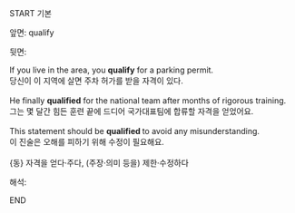 START
기본

앞면:
qualify


뒷면:
<div>If you live in the area, you <b>qualify</b> for a parking permit. </div><div>당신이 이 지역에 살면 주차 허가를 받을 자격이 있다.</div><div><br></div><div>He finally <b>qualified</b> for the national team after months of rigorous training. </div><div>그는 몇 달간 힘든 훈련 끝에 드디어 국가대표팀에 합류할 자격을 얻었어요.<br></div><div><br></div><div>This statement should be <b>qualified </b>to avoid any misunderstanding. </div><div>이 진술은 오해를 피하기 위해 수정이 필요해요.<br></div><div><br></div><div>{동} 자격을 얻다·주다, (주장·의미 등을) 제한·수정하다<br></div>


해석:

END